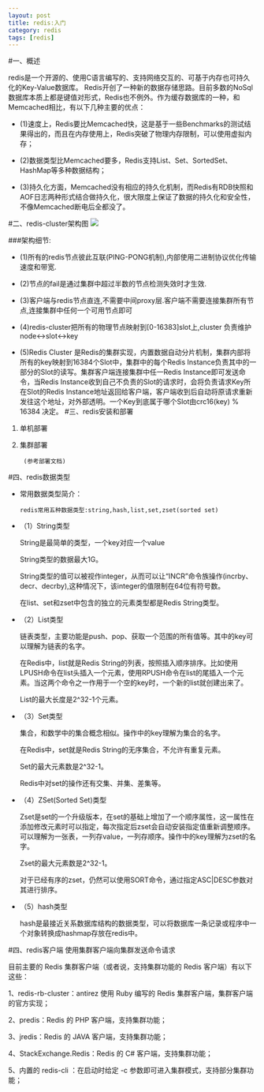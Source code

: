 ```yaml
---
layout: post
title: redis:入门
category: redis 
tags: [redis]
---
```

#一、概述

   redis是一个开源的、使用C语言编写的、支持网络交互的、可基于内存也可持久化的Key-Value数据库。 Redis开创了一种新的数据存储思路。目前多数的NoSql数据库本质上都是键值对形式，Redis也不例外。作为缓存数据库的一种，和Memcached相比，有以下几种主要的优点：




- (1)速度上，Redis要比Memcached快，这是基于一些Benchmarks的测试结果得出的，而且在内存使用上，Redis突破了物理内存限制，可以使用虚拟内存；


- (2)数据类型比Memcached要多，Redis支持List、Set、SortedSet、HashMap等多种数据结构；


- (3)持久化方面，Memcached没有相应的持久化机制，而Redis有RDB快照和AOF日志两种形式结合做持久化，很大限度上保证了数据的持久化和安全性，不像Memcached断电后全都没了。

#二、redis-cluster架构图
![](http://i.imgur.com/PJWzJHZ.png)

###架构细节:


- (1)所有的redis节点彼此互联(PING-PONG机制),内部使用二进制协议优化传输速度和带宽.


- (2)节点的fail是通过集群中超过半数的节点检测失效时才生效.


- (3)客户端与redis节点直连,不需要中间proxy层.客户端不需要连接集群所有节点,连接集群中任何一个可用节点即可


- (4)redis-cluster把所有的物理节点映射到[0-16383]slot上,cluster 负责维护node<->slot<->key

- (5)Redis Cluster  是Redis的集群实现，内置数据自动分片机制，集群内部将所有的key映射到16384个Slot中，集群中的每个Redis Instance负责其中的一部分的Slot的读写。集群客户端连接集群中任一Redis Instance即可发送命令，当Redis Instance收到自己不负责的Slot的请求时，会将负责请求Key所在Slot的Redis Instance地址返回给客户端，客户端收到后自动将原请求重新发往这个地址，对外部透明。一个Key到底属于哪个Slot由crc16(key) % 16384 决定。
#三、redis安装和部署
   
1. 单机部署
2. 集群部署

		(参考部署文档)
#四、redis数据类型

- 常用数据类型简介：

      redis常用五种数据类型:string,hash,list,set,zset(sorted set)


- （1）String类型

	String是最简单的类型，一个key对应一个value

	String类型的数据最大1G。

	String类型的值可以被视作integer，从而可以让“INCR”命令族操作(incrby、decr、decrby),这种情况下，该integer的值限制在64位有符号数。 
	
	在list、set和zset中包含的独立的元素类型都是Redis String类型。
- （2）List类型

	链表类型，主要功能是push、pop、获取一个范围的所有值等。其中的key可以理解为链表的名字。
	
	在Redis中，list就是Redis String的列表，按照插入顺序排序。比如使用LPUSH命令在list头插入一个元素，使用RPUSH命令在list的尾插入一个元素。当这两个命令之一作用于一个空的key时，一个新的list就创建出来了。
	
	List的最大长度是2^32-1个元素。
- （3）Set类型

	集合，和数学中的集合概念相似。操作中的key理解为集合的名字。

	在Redis中，set就是Redis String的无序集合，不允许有重复元素。
	
	Set的最大元素数是2^32-1。
	
	Redis中对set的操作还有交集、并集、差集等。

- （4）ZSet(Sorted Set)类型
	
	Zset是set的一个升级版本，在set的基础上增加了一个顺序属性，这一属性在添加修改元素时可以指定，每次指定后zset会自动安装指定值重新调整顺序。可以理解为一张表，一列存value，一列存顺序。操作中的key理解为zset的名字。
	
	Zset的最大元素数是2^32-1。
	
	对于已经有序的zset，仍然可以使用SORT命令，通过指定ASC|DESC参数对其进行排序。

- （5）hash类型

	hash是最接近关系数据库结构的数据类型，可以将数据库一条记录或程序中一个对象转换成hashmap存放在redis中。

#四、redis客户端
   使用集群客户端向集群发送命令请求

目前主要的 Redis 集群客户端（或者说，支持集群功能的 Redis 客户端）有以下这些：

1、redis-rb-cluster：antirez 使用 Ruby 编写的 Redis 集群客户端，集群客户端的官方实现；

2、predis：Redis 的 PHP 客户端，支持集群功能；

3、jredis：Redis 的 JAVA 客户端，支持集群功能；

4、StackExchange.Redis：Redis 的 C# 客户端，支持集群功能；

5、内置的 redis-cli ：在启动时给定 -c 参数即可进入集群模式，支持部分集群功能；
